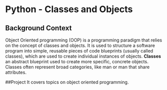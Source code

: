 # Python - Classes and Objects
## Background Context
Object Oriented programming (OOP) is a programming paradigm that relies on the concept of classes and objects. It is used to structure a software program into simple, reusable pieces of code blueprints (usually called classes), which are used to create individual instances of objects.
**Classes** an abstract blueprint used to create more specific, concrete objects. Classes often represent broad categories, like man or man that share attributes.


##Project
It covers topics on object oriented programming.
